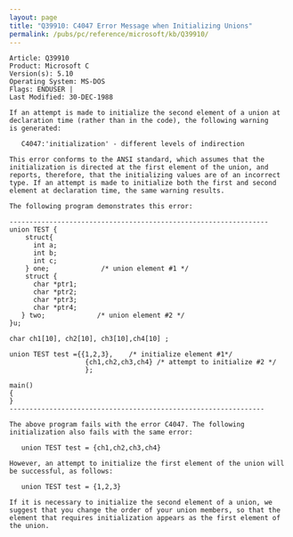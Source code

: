 ```yaml
---
layout: page
title: "Q39910: C4047 Error Message when Initializing Unions"
permalink: /pubs/pc/reference/microsoft/kb/Q39910/
---
```


	Article: Q39910
	Product: Microsoft C
	Version(s): 5.10
	Operating System: MS-DOS
	Flags: ENDUSER |
	Last Modified: 30-DEC-1988
	
	If an attempt is made to initialize the second element of a union at
	declaration time (rather than in the code), the following warning
	is generated:
	
	   C4047:'initialization' - different levels of indirection
	
	This error conforms to the ANSI standard, which assumes that the
	initialization is directed at the first element of the union, and
	reports, therefore, that the initializing values are of an incorrect
	type. If an attempt is made to initialize both the first and second
	element at declaration time, the same warning results.
	
	The following program demonstrates this error:
	
	-----------------------------------------------------------------
	union TEST {
	    struct{
	      int a;
	      int b;
	      int c;
	    } one;             /* union element #1 */
	    struct {
	      char *ptr1;
	      char *ptr2;
	      char *ptr3;
	      char *ptr4;
	   } two;             /* union element #2 */
	}u;
	
	char ch1[10], ch2[10], ch3[10],ch4[10] ;
	
	union TEST test ={{1,2,3},    /* initialize element #1*/
	                   {ch1,ch2,ch3,ch4} /* attempt to initialize #2 */
	                   };
	
	main()
	{
	}
	----------------------------------------------------------------
	
	The above program fails with the error C4047. The following
	initialization also fails with the same error:
	
	   union TEST test = {ch1,ch2,ch3,ch4}
	
	However, an attempt to initialize the first element of the union will
	be successful, as follows:
	
	   union TEST test = {1,2,3}
	
	If it is necessary to initialize the second element of a union, we
	suggest that you change the order of your union members, so that the
	element that requires initialization appears as the first element of
	the union.
